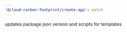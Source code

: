 ```yaml
---
'@cloud-carbon-footprint/create-app': patch
---
```


updates package json version and scripts for templates
